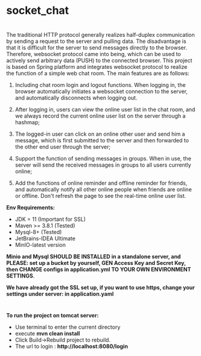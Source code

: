 # socket_chat
#
The traditional HTTP protocol generally realizes half-duplex communication by sending a request to the server and pulling data. The disadvantage is that it is difficult for the server to send messages directly to the browser. Therefore, websocket protocol came into being, which can be used to actively send arbitrary data (PUSH) to the connected browser. This project is based on Spring platform and integrates websocket protocol to realize the function of a simple web chat room. The main features are as follows:

1. Including chat room login and logout functions. When logging in, the browser automatically initiates a websocket connection to the server, and automatically disconnects when logging out.

2. After logging in, users can view the online user list in the chat room, and we always record the current online user list on the server through a hashmap;

3. The logged-in user can click on an online other user and send him a message, which is first submitted to the server and then forwarded to the other end user through the server;

4. Support the function of sending messages in groups. When in use, the server will send the received messages in groups to all users currently online;

5. Add the functions of online reminder and offline reminder for friends, and automatically notify all other online people when friends are online or offline. Don't refresh the page to see the real-time online user list.

**Env Requirements:**
- JDK = 11 (Important for SSL)
- Maven >= 3.8.1 (Tested)
- Mysql-8+ (Tested)
- JetBrains-IDEA Ultimate
- MinIO-latest version

**Minio and Mysql SHOULD BE INSTALLED in a standalone server, and PLEASE: set up a bucket by yourself, GEN Access Key and Secret Key, then CHANGE configs in application.yml TO YOUR OWN ENVIRONMENT SETTINGS**.

**We have already got the SSL set up, if you want to use https, change your settings under server: in application.yaml**

#
**To run the project on tomcat server:**
- Use terminal to enter the current directory
- execute **mvn clean install**
- Click Build->Rebuild project to rebuild.
- The url to login : **http://localhost:8080/login**